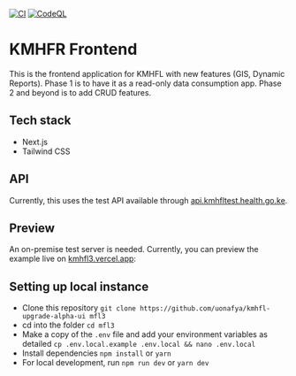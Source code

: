 [![CI](https://github.com/ertush/kmhfl-upgrade-alpha-ui/actions/workflows/ci.yml/badge.svg)](https://github.com/ertush/kmhfl-upgrade-alpha-ui/actions/workflows/ci.yml) [![CodeQL](https://github.com/ertush/kmhfl-upgrade-alpha-ui/actions/workflows/github-code-scanning/codeql/badge.svg)](https://github.com/ertush/kmhfl-upgrade-alpha-ui/actions/workflows/github-code-scanning/codeql)
# KMHFR Frontend

This is the frontend application for KMHFL with new features (GIS, Dynamic Reports). Phase 1 is to have it as a read-only data consumption app. Phase 2 and beyond is to add CRUD features.

## Tech stack

- Next.js
- Tailwind CSS

## API

Currently, this uses the test API available through [api.kmhfltest.health.go.ke](https://api.kmhfltest.health.go.ke).

## Preview

An on-premise test server is needed. Currently, you can preview the example live on [kmhfl3.vercel.app](https://kmhfl3.vercel.app):

## Setting up local instance

- Clone this repository ```git clone https://github.com/uonafya/kmhfl-upgrade-alpha-ui mfl3```
- cd into the folder ```cd mfl3```
- Make a copy of the ```.env``` file and add your environment variables as detailed ```cp .env.local.example .env.local && nano .env.local```
- Install dependencies ```npm install``` or ```yarn```
- For local development, run ```npm run dev``` or ```yarn dev```


